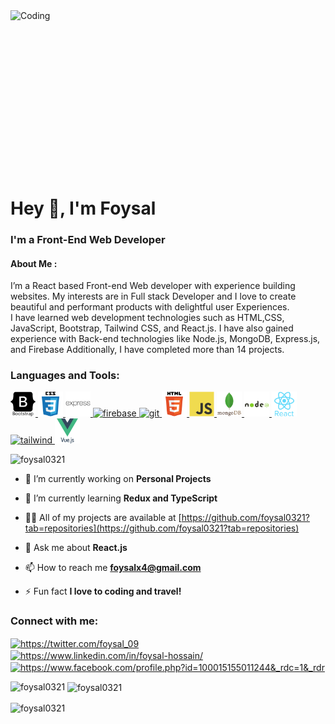 <img align="right" alt="Coding" width="1200" height="300" src="https://miro.medium.com/max/1360/0*7Q3yvSIv_t0ioJ-Z.gif">

<h1 align="">Hey 👋, I'm Foysal</h1>
<h3 align="">I'm a Front-End Web Developer</h3>

<h4>About Me :</h2>

I’m a React based Front-end Web developer with experience building websites. My interests are in
Full stack Developer and I love to create beautiful and performant products with delightful user
Experiences. <br/> 
I have learned web development technologies such as HTML,CSS,
JavaScript, Bootstrap, Tailwind CSS, and React.js. I have also gained experience with
Back-end technologies like Node.js, MongoDB, Express.js, and Firebase Additionally,
I have completed more than 14 projects.

<h3 align="left">Languages and Tools:</h3>
<p align="left"> <a href="https://getbootstrap.com" target="_blank" rel="noreferrer"> <img src="https://raw.githubusercontent.com/devicons/devicon/master/icons/bootstrap/bootstrap-plain-wordmark.svg" alt="bootstrap" width="40" height="40"/> </a> <a href="https://www.w3schools.com/css/" target="_blank" rel="noreferrer"> <img src="https://raw.githubusercontent.com/devicons/devicon/master/icons/css3/css3-original-wordmark.svg" alt="css3" width="40" height="40"/> </a> <a href="https://expressjs.com" target="_blank" rel="noreferrer"> <img src="https://raw.githubusercontent.com/devicons/devicon/master/icons/express/express-original-wordmark.svg" alt="express" width="40" height="40"/> </a> <a href="https://firebase.google.com/" target="_blank" rel="noreferrer"> <img src="https://www.vectorlogo.zone/logos/firebase/firebase-icon.svg" alt="firebase" width="40" height="40"/> </a> <a href="https://git-scm.com/" target="_blank" rel="noreferrer"> <img src="https://www.vectorlogo.zone/logos/git-scm/git-scm-icon.svg" alt="git" width="40" height="40"/> </a> <a href="https://www.w3.org/html/" target="_blank" rel="noreferrer"> <img src="https://raw.githubusercontent.com/devicons/devicon/master/icons/html5/html5-original-wordmark.svg" alt="html5" width="40" height="40"/> </a> <a href="https://developer.mozilla.org/en-US/docs/Web/JavaScript" target="_blank" rel="noreferrer"> <img src="https://raw.githubusercontent.com/devicons/devicon/master/icons/javascript/javascript-original.svg" alt="javascript" width="40" height="40"/> </a> <a href="https://www.mongodb.com/" target="_blank" rel="noreferrer"> <img src="https://raw.githubusercontent.com/devicons/devicon/master/icons/mongodb/mongodb-original-wordmark.svg" alt="mongodb" width="40" height="40"/> </a> <a href="https://nodejs.org" target="_blank" rel="noreferrer"> <img src="https://raw.githubusercontent.com/devicons/devicon/master/icons/nodejs/nodejs-original-wordmark.svg" alt="nodejs" width="40" height="40"/> </a> <a href="https://reactjs.org/" target="_blank" rel="noreferrer"> <img src="https://raw.githubusercontent.com/devicons/devicon/master/icons/react/react-original-wordmark.svg" alt="react" width="40" height="40"/> </a> <a href="https://tailwindcss.com/" target="_blank" rel="noreferrer"> <img src="https://www.vectorlogo.zone/logos/tailwindcss/tailwindcss-icon.svg" alt="tailwind" width="40" height="40"/> </a> <a href="https://vuejs.org/" target="_blank" rel="noreferrer"> <img src="https://raw.githubusercontent.com/devicons/devicon/master/icons/vuejs/vuejs-original-wordmark.svg" alt="vuejs" width="40" height="40"/> </a> </p>


<p align="left"> <img src="https://komarev.com/ghpvc/?username=foysal0321&label=Profile%20views&color=0e75b6&style=flat" alt="foysal0321" /> </p>

- 🔭 I’m currently working on **Personal Projects**

- 🌱 I’m currently learning **Redux and TypeScript**

- 👨‍💻 All of my projects are available at [https://github.com/foysal0321?tab=repositories](https://github.com/foysal0321?tab=repositories)

- 💬 Ask me about **React.js**

- 📫 How to reach me **foysalx4@gmail.com**

- ⚡ Fun fact **I love to coding and travel!**

<h3 align="left">Connect with me:</h3>
<p align="left">
<a href="https://twitter.com/https://twitter.com/foysal_09" target="blank"><img align="center" src="https://raw.githubusercontent.com/rahuldkjain/github-profile-readme-generator/master/src/images/icons/Social/twitter.svg" alt="https://twitter.com/foysal_09" height="30" width="40" /></a>
<a href="https://linkedin.com/in/https://www.linkedin.com/in/foysal-hossain/" target="blank"><img align="center" src="https://raw.githubusercontent.com/rahuldkjain/github-profile-readme-generator/master/src/images/icons/Social/linked-in-alt.svg" alt="https://www.linkedin.com/in/foysal-hossain/" height="30" width="40" /></a>
<a href="https://fb.com/https://www.facebook.com/profile.php?id=100015155011244&_rdc=1&_rdr" target="blank"><img align="center" src="https://raw.githubusercontent.com/rahuldkjain/github-profile-readme-generator/master/src/images/icons/Social/facebook.svg" alt="https://www.facebook.com/profile.php?id=100015155011244&_rdc=1&_rdr" height="30" width="40" /></a>
</p>

<p><img align="left" src="https://github-readme-stats.vercel.app/api/top-langs?username=foysal0321&show_icons=true&locale=en&layout=compact" alt="foysal0321" /></p>

<p>&nbsp;<img align="center" src="https://github-readme-stats.vercel.app/api?username=foysal0321&show_icons=true&locale=en" alt="foysal0321" /></p>

<p><img align="center" src="https://github-readme-streak-stats.herokuapp.com/?user=foysal0321&" alt="foysal0321" /></p>

